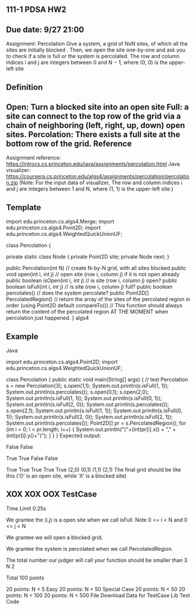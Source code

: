 111-1 PDSA HW2
---
Due date: 9/27 21:00
---
Assignment: Percolation
Give a system, a grid of NxN sites, of which all the sites are initially blocked . Then, we open the site one-by-one and ask you to check if a site is full or the system is percolated. The row and column indices i and j are integers between 0 and N − 1, where (0, 0) is the upper-left site

Definition
---
Open: Turn a blocked site into an open site
Full: a site can connect to the top row of the grid via a chain of neighboring (left, right, up, down) open sites.
Percolation: There exists a full site at the bottom row of the grid.
Reference
---
Assignment reference: https://introcs.cs.princeton.edu/java/assignments/percolation.html
Java visualizer: https://coursera.cs.princeton.edu/algs4/assignments/percolation/percolation.zip (Note: For the input data of visualizer, The row and column indices i and j are integers between 1 and N, where (1, 1) is the upper-left site.)

Template
---
import edu.princeton.cs.algs4.Merge;
import edu.princeton.cs.algs4.Point2D;
import edu.princeton.cs.algs4.WeightedQuickUnionUF;

class Percolation {
   
   private static class Node {
      private Point2D site;
      private Node next;
   }
    
   public Percolation(int N)               // create N-by-N grid, with all sites blocked
   public void open(int i, int j)          // open site (row i, column j) if it is not open already
   public boolean isOpen(int i, int j)     // is site (row i, column j) open?
   public boolean isFull(int i, int j)     // is site (row i, column j) full?
   public boolean percolates()             // does the system percolate?
   public Point2D[] PercolatedRegion()     // return the array of the sites of the percolated region in order (using Point2D default compareTo()) 
                                           // This function should always return the content of the percolated region AT THE MOMENT when percolation just happened.
}
algs4

Example
---
Java

import edu.princeton.cs.algs4.Point2D;
import edu.princeton.cs.algs4.WeightedQuickUnionUF;

class Percolation {
    public static void main(String[] args) {
        // test
        Percolation s = new Percolation(3);
        s.open(1,1);
        System.out.println(s.isFull(1, 1));
        System.out.println(s.percolates());
        s.open(0,1);
        s.open(2,0);
        System.out.println(s.isFull(1, 1));
        System.out.println(s.isFull(0, 1));
        System.out.println(s.isFull(2, 0));
        System.out.println(s.percolates());
        s.open(2,1);
        System.out.println(s.isFull(1, 1));
        System.out.println(s.isFull(0, 1));
        System.out.println(s.isFull(2, 0));
        System.out.println(s.isFull(2, 1));
        System.out.println(s.percolates());
        Point2D[] pr = s.PercolatedRegion();
        for (int i = 0; i < pr.length; i++) {
           System.out.println("("+(int)pr[i].x() + "," + (int)pr[i].y()+")");
        }
    }
}
Expected output:

False
False

True
True
False
False

True
True
True
True
True
(2,0)
(0,1)
(1,1)
(2,1)
The final grid should be like this (‘O’ is an open site, while ‘X’ is a blocked site)

XOX
XOX
OOX
TestCase
---
Time Limit 0.25s

We grantee the (i,j) is a open site when we call isFull. Note 0 <= i < N and 0 <= j < N

We grantee we will open a blocked grid.

We grantee the system is percolated when we call PercolatedRegion.

The total number our judger will call your function should be smaller than 
3
N
2

Total 100 points

20 points: N < 5 Easy
20 points: N < 50 Special Case
20 points: N < 50
20 points: N < 100
20 points: N < 500
File Download
Data for TestCase
Lib
Test Code
